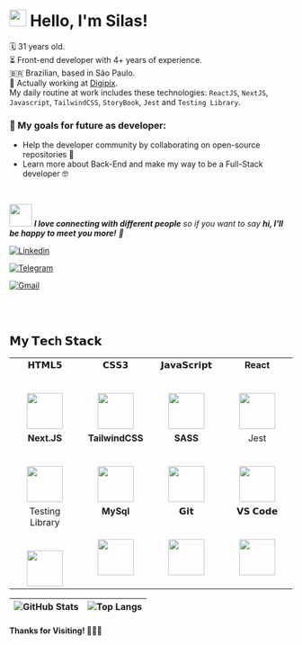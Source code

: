 <!-- Greeting -->

# <img src="https://media.giphy.com/media/hvRJCLFzcasrR4ia7z/giphy.gif" width="30px"> Hello, I'm Silas!

<!--Introduction -->

🗓️ 31 years old. <br>
⏳ Front-end developer with 4+ years of experience. <br>
🇧🇷 Brazilian, based in São Paulo.<br>
🤝 Actually working at [Digipix](https://digipix.com.br/).<br>
My daily routine at work includes these technologies: `ReactJS`, `NextJS`, `Javascript`, `TailwindCSS`, `StoryBook`, `Jest` and `Testing Library`.

### 🌱 My goals for future as developer:

- Help the developer community by collaborating on open-source repositories 🌱
- Learn more about Back-End and make my way to be a Full-Stack developer 🤓

<br>

<img src="https://media.giphy.com/media/LnQjpWaON8nhr21vNW/giphy.gif" width="40"> <em><b>I love connecting with different people</b> so if you want to say <b>hi, I'll be happy to meet you more!</b> 🤝</em>

[![Linkedin](https://img.shields.io/badge/-Silas%20Henrique-blue?style=flat&logo=Linkedin&logoColor=white)](https://www.linkedin.com/in/silashsilva/)

[![Telegram](https://img.shields.io/badge/-@silashenrique-blue?style=flat&logo=Telegram&logoColor=white)](https://t.me/silashenrique)

[![Gmail](https://img.shields.io/badge/-silash.silva00-c14438?style=flat&logo=Gmail&logoColor=white)](mailto:silash.silva00@gmail.com)

<br><br>

## 𝗠𝘆 𝗧𝗲𝗰h 𝗦𝘁𝗮𝗰𝗸

<table>
  <tbody>
    <tr valign="top">
      <td width="25%" align="center">
        <span>𝗛𝗧𝗠𝗟𝟱</span><br><br><br>
        <img height="64px" src="https://cdn.svgporn.com/logos/html-5.svg">
      </td>
      <td width="25%" align="center">
        <span>𝗖𝗦𝗦𝟯</span><br><br><br>
        <img height="64px" src="https://cdn.svgporn.com/logos/css-3.svg">
      </td>
      <td width="25%" align="center">
        <span>𝗝𝗮𝘃𝗮𝗦𝗰𝗿𝗶𝗽𝘁</span><br><br><br>
        <img height="64px" src="https://cdn.svgporn.com/logos/javascript.svg">
      </td>
      <td width="25%" align="center">
        <span><strong>React</strong>
        </span><br><br><br>
        <img height="64px" src="https://cdn4.iconfinder.com/data/icons/logos-3/600/React.js_logo-512.png">
      </td>      
    </tr>
    <tr valign="top">
      <td width="25%" align="center">
        <span><strong>Next.JS</strong>
        </span><br><br><br>
        <img height="64px" src="https://cdn.svgporn.com/logos/nextjs.svg">
      </td>
      <td width="25%" align="center">
        <span><strong>TailwindCSS</strong></span><br><br><br>
        <img height="64px" src="https://cdn.svgporn.com/logos/tailwindcss-icon.svg">
      </td>
      <td width="25%" align="center">
        <span><strong>SASS</strong>
        </span><br><br><br>
        <img height="64px" src="https://cdn.svgporn.com/logos/sass.svg">
      </td>        
      <td width="25%" align="center">
        <span>Jest</span><br><br><br>
        <img height="64px" src="https://cdn.svgporn.com/logos/jest.svg">
      </td>          
    </tr>
    <tr valign="top">
      <td width="25%" align="center">
        <span>Testing Library</span><br><br><br>
        <img height="64px" src="https://testing-library.com/img/logo-large.png">
      </td>     
      <td width="25%" align="center">
        <span><strong>MySql</strong></span><br><br><br>
        <img height="64px" src="https://www.vectorlogo.zone/logos/mysql/mysql-ar21.svg">
      </td>
      <td width="25%" align="center">
        <span>𝗚𝗶𝘁</span><br><br><br>
        <img height="64px" src="https://cdn.svgporn.com/logos/git-icon.svg">
      </td>
      <td width="25%" align="center">
        <span>𝗩𝗦 𝗖𝗼𝗱𝗲</span><br><br><br>
        <img height="64px" src="https://cdn.svgporn.com/logos/visual-studio-code.svg">
      </td>
    </tr>

  </tbody>
</table>

| ![GitHub Stats](https://github-readme-stats-eight-phi-69.vercel.app/api?username=silash00&show_icons=true&theme=graywhite) | ![Top Langs](https://github-readme-stats-eight-phi-69.vercel.app/api/top-langs/?username=silash00&hide_progress=true&theme=graywhite) |
|:---:|:---:|



<h4> Thanks for Visiting! 🙋🏾‍♂️</h4>
